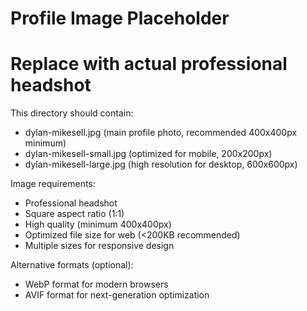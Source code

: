 # Profile Image Placeholder
# Replace with actual professional headshot

This directory should contain:
- dylan-mikesell.jpg (main profile photo, recommended 400x400px minimum)
- dylan-mikesell-small.jpg (optimized for mobile, 200x200px)
- dylan-mikesell-large.jpg (high resolution for desktop, 600x600px)

Image requirements:
- Professional headshot
- Square aspect ratio (1:1) 
- High quality (minimum 400x400px)
- Optimized file size for web (<200KB recommended)
- Multiple sizes for responsive design

Alternative formats (optional):
- WebP format for modern browsers
- AVIF format for next-generation optimization